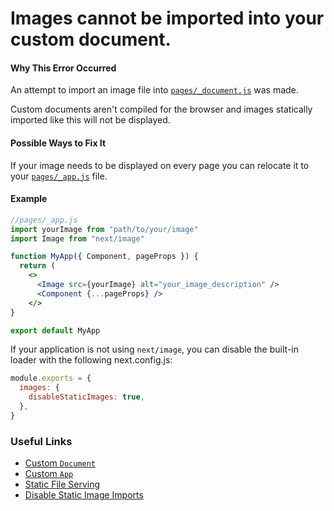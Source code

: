 # Images cannot be imported into your custom document.

#### Why This Error Occurred

An attempt to import an image file into [`pages/_document.js`](https://nextjs.org/docs/advanced-features/custom-document) was made.

Custom documents aren't compiled for the browser and images statically imported like this will not be displayed.

#### Possible Ways to Fix It

If your image needs to be displayed on every page you can relocate it to your [`pages/_app.js`](https://nextjs.org/docs/advanced-features/custom-app) file.

#### Example

```jsx
//pages/_app.js
import yourImage from "path/to/your/image"
import Image from "next/image"

function MyApp({ Component, pageProps }) {
  return (
    <>
      <Image src={yourImage} alt="your_image_description" />
      <Component {...pageProps} />
    </>
}

export default MyApp
```

If your application is not using `next/image`, you can disable the built-in loader with the following next.config.js:

```js
module.exports = {
  images: {
    disableStaticImages: true,
  },
}
```

### Useful Links

- [Custom `Document`](https://nextjs.org/docs/advanced-features/custom-document)
- [Custom `App`](https://nextjs.org/docs/advanced-features/custom-app)
- [Static File Serving](https://nextjs.org/docs/basic-features/static-file-serving)
- [Disable Static Image Imports](https://nextjs.org/docs/api-reference/next/image#disable-static-imports)
